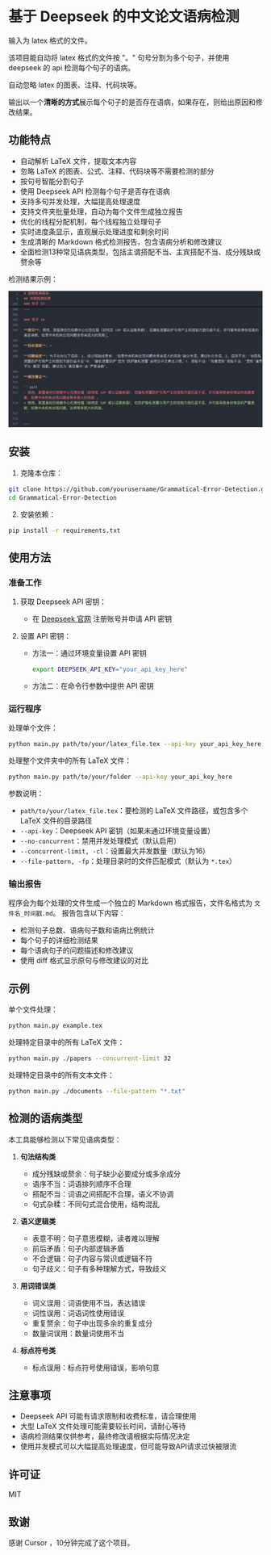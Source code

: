 # 基于 Deepseek 的中文论文语病检测

输入为 latex 格式的文件。

该项目能自动将 latex 格式的文件按 "。" 句号分割为多个句子，并使用 deepseek 的 api 检测每个句子的语病。

自动忽略 latex 的图表、注释、代码块等。

输出以一个**清晰的方式**展示每个句子的是否存在语病，如果存在，则给出原因和修改结果。

## 功能特点

- 自动解析 LaTeX 文件，提取文本内容
- 忽略 LaTeX 的图表、公式、注释、代码块等不需要检测的部分
- 按句号智能分割句子
- 使用 Deepseek API 检测每个句子是否存在语病
- 支持多句并发处理，大幅提高处理速度
- 支持文件夹批量处理，自动为每个文件生成独立报告
- 优化的线程分配机制，每个线程独立处理句子
- 实时进度条显示，直观展示处理进度和剩余时间
- 生成清晰的 Markdown 格式检测报告，包含语病分析和修改建议
- 全面检测13种常见语病类型，包括主谓搭配不当、主宾搭配不当、成分残缺或赘余等

检测结果示例：

![检测结果示例](doc/image.png)

## 安装

1. 克隆本仓库：

```bash
git clone https://github.com/yourusername/Grammatical-Error-Detection.git
cd Grammatical-Error-Detection
```

2. 安装依赖：

```bash
pip install -r requirements.txt
```

## 使用方法

### 准备工作

1. 获取 Deepseek API 密钥：
   - 在 [Deepseek 官网](https://deepseek.com) 注册账号并申请 API 密钥

2. 设置 API 密钥：
   - 方法一：通过环境变量设置 API 密钥
     ```bash
     export DEEPSEEK_API_KEY="your_api_key_here"
     ```
   - 方法二：在命令行参数中提供 API 密钥

### 运行程序

处理单个文件：

```bash
python main.py path/to/your/latex_file.tex --api-key your_api_key_here
```

处理整个文件夹中的所有 LaTeX 文件：

```bash
python main.py path/to/your/folder --api-key your_api_key_here
```

参数说明：
- `path/to/your/latex_file.tex`：要检测的 LaTeX 文件路径，或包含多个 LaTeX 文件的目录路径
- `--api-key`：Deepseek API 密钥（如果未通过环境变量设置）
- `--no-concurrent`：禁用并发处理模式（默认启用）
- `--concurrent-limit, -cl`：设置最大并发数量（默认为16）
- `--file-pattern, -fp`：处理目录时的文件匹配模式（默认为 `*.tex`）

### 输出报告

程序会为每个处理的文件生成一个独立的 Markdown 格式报告，文件名格式为 `文件名_时间戳.md`。
报告包含以下内容：

- 检测句子总数、语病句子数和语病比例统计
- 每个句子的详细检测结果
- 每个语病句子的问题描述和修改建议
- 使用 diff 格式显示原句与修改建议的对比

## 示例

单个文件处理：

```bash
python main.py example.tex
```

处理特定目录中的所有 LaTeX 文件：

```bash
python main.py ./papers --concurrent-limit 32
```

处理特定目录中的所有文本文件：

```bash
python main.py ./documents --file-pattern "*.txt"
```

## 检测的语病类型

本工具能够检测以下常见语病类型：

1. **句法结构类**
   - 成分残缺或赘余：句子缺少必要成分或多余成分
   - 语序不当：词语排列顺序不合理
   - 搭配不当：词语之间搭配不合理，语义不协调
   - 句式杂糅：不同句式混合使用，结构混乱

2. **语义逻辑类**
   - 表意不明：句子意思模糊，读者难以理解
   - 前后矛盾：句子内部逻辑矛盾
   - 不合逻辑：句子内容与常识或逻辑不符
   - 句子歧义：句子有多种理解方式，导致歧义

3. **用词错误类**
   - 词义误用：词语使用不当，表达错误
   - 词性误用：词语词性使用错误
   - 重复赘余：句子中出现多余的重复成分
   - 数量词误用：数量词使用不当

4. **标点符号类**
   - 标点误用：标点符号使用错误，影响句意

## 注意事项

- Deepseek API 可能有请求限制和收费标准，请合理使用
- 大型 LaTeX 文件处理可能需要较长时间，请耐心等待
- 语病检测结果仅供参考，最终修改请根据实际情况决定
- 使用并发模式可以大幅提高处理速度，但可能导致API请求过快被限流

## 许可证

MIT

## 致谢

感谢 Cursor ，10分钟完成了这个项目。

